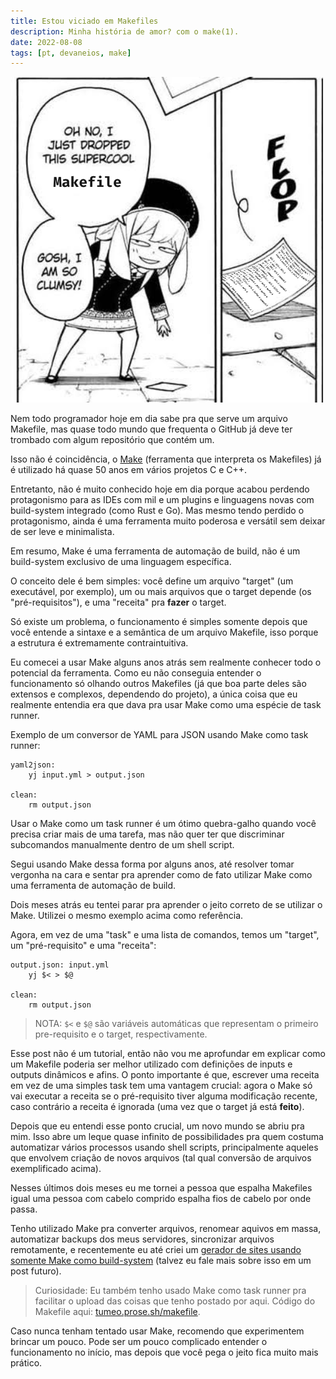 ```yaml
---
title: Estou viciado em Makefiles
description: Minha história de amor? com o make(1).
date: 2022-08-08
tags: [pt, devaneios, make]
---
```


![make](https://raw.githubusercontent.com/williamd1k0/prose-posts/main/assets/make-anya.png)

Nem todo programador hoje em dia sabe pra que serve um arquivo Makefile, mas quase todo mundo que frequenta o GitHub já deve ter trombado com algum repositório que contém um.

Isso não é coincidência, o [Make](https://en.wikipedia.org/wiki/Make_(software)) (ferramenta que interpreta os Makefiles) já é utilizado há quase 50 anos em vários projetos C e C++.

Entretanto, não é muito conhecido hoje em dia porque acabou perdendo protagonismo para as IDEs com mil e um plugins e linguagens novas com build-system integrado (como Rust e Go).
Mas mesmo tendo perdido o protagonismo, ainda é uma ferramenta muito poderosa e versátil sem deixar de ser leve e minimalista.

Em resumo, Make é uma ferramenta de automação de build, não é um build-system exclusivo de uma linguagem específica.

O conceito dele é bem simples: você define um arquivo "target" (um executável, por exemplo), um ou mais arquivos que o target depende (os "pré-requisitos"), e uma "receita" pra **fazer** o target.

Só existe um problema, o funcionamento é simples somente depois que você entende a sintaxe e a semântica de um arquivo Makefile, isso porque a estrutura é extremamente contraintuitiva.

Eu comecei a usar Make alguns anos atrás sem realmente conhecer todo o potencial da ferramenta.
Como eu não conseguia entender o funcionamento só olhando outros Makefiles (já que boa parte deles são extensos e complexos, dependendo do projeto), a única coisa que eu realmente entendia era que dava pra usar Make como uma espécie de task runner.

Exemplo de um conversor de YAML para JSON usando Make como task runner:

```make
yaml2json:
	yj input.yml > output.json

clean:
	rm output.json
```

Usar o Make como um task runner é um ótimo quebra-galho quando você precisa criar mais de uma tarefa, mas não quer ter que discriminar subcomandos manualmente dentro de um shell script.

Segui usando Make dessa forma por alguns anos, até resolver tomar vergonha na cara e sentar pra aprender como de fato utilizar Make como uma ferramenta de automação de build.

Dois meses atrás eu tentei parar pra aprender o jeito correto de se utilizar o Make.
Utilizei o mesmo exemplo acima como referência.

Agora, em vez de uma "task" e uma lista de comandos, temos um "target", um "pré-requisito" e uma "receita":

```make
output.json: input.yml
	yj $< > $@

clean:
	rm output.json
```

>NOTA: `$<` e `$@` são variáveis automáticas que representam o primeiro pre-requisito e o target, respectivamente.

Esse post não é um tutorial, então não vou me aprofundar em explicar como um Makefile poderia ser melhor utilizado com definições de inputs e outputs dinâmicos e afins.
O ponto importante é que, escrever uma receita em vez de uma simples task tem uma vantagem crucial: agora o Make só vai executar a receita se o pré-requisito tiver alguma modificação recente, caso contrário a receita é ignorada (uma vez que o target já está **feito**).

Depois que eu entendi esse ponto crucial, um novo mundo se abriu pra mim.
Isso abre um leque quase infinito de possibilidades pra quem costuma automatizar vários processos usando shell scripts, principalmente aqueles que envolvem criação de novos arquivos (tal qual conversão de arquivos exemplificado acima).

Nesses últimos dois meses eu me tornei a pessoa que espalha Makefiles igual uma pessoa com cabelo comprido espalha fios de cabelo por onde passa.

Tenho utilizado Make pra converter arquivos, renomear aquivos em massa, automatizar backups dos meus servidores, sincronizar arquivos remotamente, e recentemente eu até criei um [gerador de sites usando somente Make como build-system](https://github.com/williamd1k0/sake) (talvez eu fale mais sobre isso em um post futuro).

>Curiosidade: Eu também tenho usado Make como task runner pra facilitar o upload das coisas que tenho postado por aqui. Código do Makefile aqui: [tumeo.prose.sh/makefile](https://tumeo.prose.sh/makefile).

Caso nunca tenham tentado usar Make, recomendo que experimentem brincar um pouco.
Pode ser um pouco complicado entender o funcionamento no início, mas depois que você pega o jeito fica muito mais prático.
